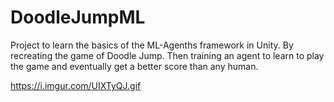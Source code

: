 # DoodleJumpML

Project to learn the basics of the ML-Agenths framework in Unity. By recreating the game of Doodle Jump. Then training an agent to learn to play the game and eventually get a better score than any human.

https://i.imgur.com/UIXTyQJ.gif
